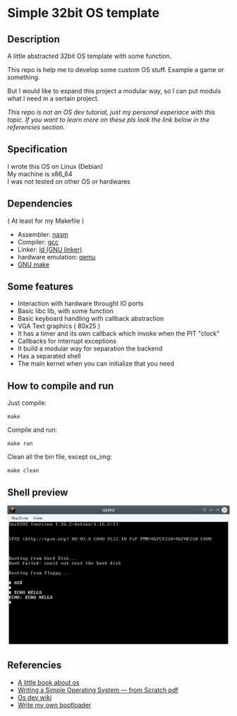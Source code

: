 # Simple 32bit OS template
## Description
A little abstracted 32bit OS template with some function.

This repo is help me to develop some custom OS stuff. Example a game or something.

But I would like to expand this project a modular way, so I can put moduls what I need in a sertain project.

_This repo is not an OS dev tutorial, just my personal experiace with this topic. If you want to learn more on these pls look the link below in the referencies section._

## Specification
I wrote this OS on Linux (Debian)<br>
My machine is x86_64<br>
I was not tested on other OS or hardwares


## Dependencies
( At least for my Makefile )
- Assembler: [nasm](https://www.nasm.us/)
- Compiler: [gcc](https://gcc.gnu.org/)
- Linker: [ld (GNU linker)](https://linux.die.net/man/1/ld)
- hardware emulation: [qemu](https://www.qemu.org/)
- [GNU make](https://www.gnu.org/software/make/)

## Some features
- Interaction with hardware throught IO ports
- Basic libc lib, with some function
- Basic keyboard handling with callback abstraction
- VGA Text graphics ( 80x25 )
- It has a timer and its own callback which invoke when the PIT "clock"
- Callbacks for interrupt exceptions
- It build a modular way for separation the backend
- Has a separated shell
- The main kernel when you can initialize that you need

## How to compile and run
Just compile:
```console
make
```
Compile and run:
```console
make run
```
Clean all the bin file, except os_img:
```console
make clean
```
## Shell preview
![Shell preview](./img/preview.jpg)

## Referencies
- [A little book about os](https://littleosbook.github.io/)
- [Writing a Simple Operating System —
from Scratch pdf](https://www.cs.bham.ac.uk/~exr/lectures/opsys/10_11/lectures/os-dev.pdf)
- [Os dev wiki](https://wiki.osdev.org/Expanded_Main_Page)
- [Write my own bootloader](https://dev.to/frosnerd/writing-my-own-boot-loader-3mld)